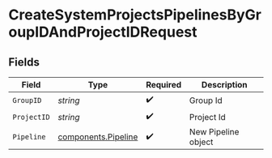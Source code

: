 # CreateSystemProjectsPipelinesByGroupIDAndProjectIDRequest


## Fields

| Field                                                      | Type                                                       | Required                                                   | Description                                                |
| ---------------------------------------------------------- | ---------------------------------------------------------- | ---------------------------------------------------------- | ---------------------------------------------------------- |
| `GroupID`                                                  | *string*                                                   | :heavy_check_mark:                                         | Group Id                                                   |
| `ProjectID`                                                | *string*                                                   | :heavy_check_mark:                                         | Project Id                                                 |
| `Pipeline`                                                 | [components.Pipeline](../../models/components/pipeline.md) | :heavy_check_mark:                                         | New Pipeline object                                        |